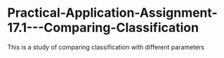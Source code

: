 # Practical-Application-Assignment-17.1---Comparing-Classification
This is a study of comparing classification with different parameters 
